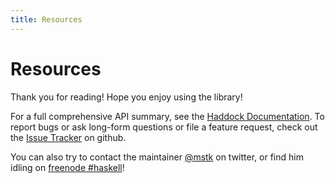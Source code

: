 ```yaml
---
title: Resources
---
```


Resources
=========

Thank you for reading!  Hope you enjoy using the library!

For a full comprehensive API summary, see the [Haddock Documentation][docs].
To report bugs or ask long-form questions or file a feature request, check out
the [Issue Tracker][issues] on github.

[docs]: https://hackage.haskell.org/package/mutable
[issues]: https://github.com/mstksg/mutable/issues

You can also try to contact the maintainer [@mstk][twitter] on twitter, or find
him idling on [freenode #haskell][irc]!

[twitter]: https://twitter.com/mstk
[irc]: https://wiki.haskell.org/IRC_channel
